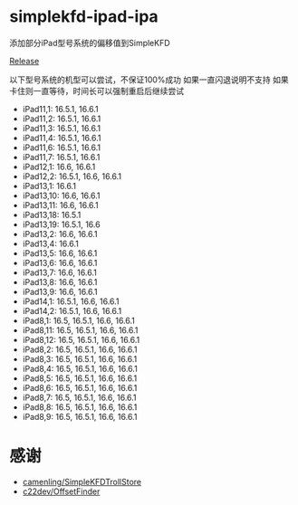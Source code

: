 # simplekfd-ipad-ipa

添加部分iPad型号系统的偏移值到SimpleKFD

[Release](https://github.com/braumye/simplekfd-ipad-ipa/releases)

以下型号系统的机型可以尝试，不保证100%成功
如果一直闪退说明不支持
如果卡住则一直等待，时间长可以强制重启后继续尝试

- iPad11,1: 16.5.1, 16.6.1
- iPad11,2: 16.5.1, 16.6.1
- iPad11,3: 16.5.1, 16.6.1
- iPad11,4: 16.5.1, 16.6.1
- iPad11,6: 16.5.1, 16.6.1
- iPad11,7: 16.5.1, 16.6.1
- iPad12,1: 16.6, 16.6.1
- iPad12,2: 16.5.1, 16.6, 16.6.1
- iPad13,1: 16.6.1
- iPad13,10: 16.6, 16.6.1
- iPad13,11: 16.6, 16.6.1
- iPad13,18: 16.5.1
- iPad13,19: 16.5.1, 16.6
- iPad13,2: 16.6, 16.6.1
- iPad13,4: 16.6.1
- iPad13,5: 16.6, 16.6.1
- iPad13,6: 16.6, 16.6.1
- iPad13,7: 16.6, 16.6.1
- iPad13,8: 16.6, 16.6.1
- iPad13,9: 16.6, 16.6.1
- iPad14,1: 16.5.1, 16.6, 16.6.1
- iPad14,2: 16.5.1, 16.6, 16.6.1
- iPad8,1: 16.5, 16.5.1, 16.6, 16.6.1
- iPad8,11: 16.5, 16.5.1, 16.6, 16.6.1
- iPad8,12: 16.5, 16.5.1, 16.6, 16.6.1
- iPad8,2: 16.5, 16.5.1, 16.6, 16.6.1
- iPad8,3: 16.5, 16.5.1, 16.6, 16.6.1
- iPad8,4: 16.5, 16.5.1, 16.6, 16.6.1
- iPad8,5: 16.5, 16.5.1, 16.6, 16.6.1
- iPad8,6: 16.5, 16.5.1, 16.6, 16.6.1
- iPad8,7: 16.5, 16.5.1, 16.6, 16.6.1
- iPad8,8: 16.5, 16.5.1, 16.6, 16.6.1
- iPad8,9: 16.5, 16.5.1, 16.6, 16.6.1

# 感谢

- [camenling/SimpleKFDTrollStore](https://github.com/camenling/SimpleKFDTrollStore)
- [c22dev/OffsetFinder](https://github.com/c22dev/OffsetFinder)
